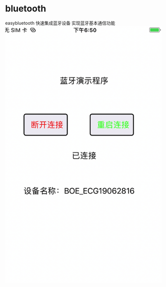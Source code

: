 # bluetooth
easybluetooth 快速集成蓝牙设备 实现蓝牙基本通信功能
![image](https://github.com/lee727n/bluetooth/blob/master/Snip20190712_1.png)

